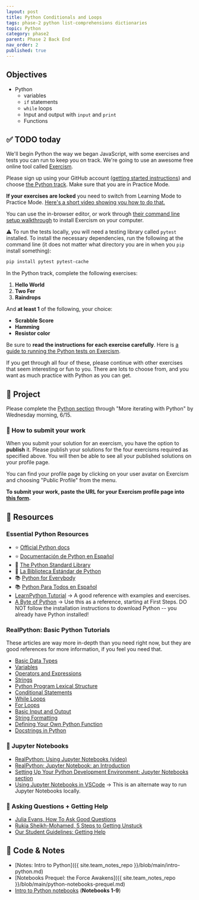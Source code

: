 ```yaml
---
layout: post
title: Python Conditionals and Loops
tags: phase-2 python list-comprehensions dictionaries
topic: Python
category: phase2
parent: Phase 2 Back End
nav_order: 2
published: true
---
```


## Objectives

- Python
  - variables
  - `if` statements
  - `while` loops
  - Input and output with `input` and `print`
  - Functions

## ✅ TODO today

We'll begin Python the way we began JavaScript, with some exercises and tests you can run to keep you on track. We're going to use an awesome free online tool called [Exercism](https://exercism.io/).

Please sign up using your GitHub account ([getting started instructions](https://exercism.io/getting-started)) and choose [the Python track](https://exercism.io/tracks/python). Make sure that you are in Practice Mode.

**If your exercises are locked** you need to switch from Learning Mode to Practice Mode. [Here's a short video showing you how to do that.](https://www.loom.com/share/ad7209af2267427889c98699f0694d11)

You can use the in-browser editor, or work through [their command line setup walkthrough](https://exercism.io/cli-walkthrough) to install Exercism on your computer.

⚠️ To run the tests locally, you will need a testing library called `pytest` installed. To install the necessary dependencies, run the following at the command line (it does not matter what directory you are in when you `pip` install something):

```sh
pip install pytest pytest-cache
```

In the Python track, complete the following exercises:

1. **Hello World**
2. **Two Fer**
3. **Raindrops**

And **at least 1** of the following, your choice:

- **Scrabble Score**
- **Hamming**
- **Resistor color**

Be sure to **read the instructions for each exercise carefully**. Here is [a guide to running the Python tests on Exercism](https://exercism.io/tracks/python/tests).

If you get through all four of these, please continue with other exercises that seem interesting or fun to you. There are lots to choose from, and you want as much practice with Python as you can get.

## 🎯 Project

Please complete the [Python section](https://momentumlearn.thinkific.com/courses/take/back-end-development-with-python-and-django/) through "More iterating with Python" by Wednesday morning, 6/15.

### 🥡 How to submit your work

When you submit your solution for an exercism, you have the option to **publish** it. Please publish your solutions for the four exercisms required as specified above. You will then be able to see all your published solutions on your profile page.

You can find your profile page by clicking on your user avatar on Exercism and choosing "Public Profile" from the menu.

**To submit your work, paste the URL for your Exercism profile page into [this form](https://forms.gle/PH475ViBdgZfWbG48).**

## 🔖 Resources

### Essential Python Resources

- ⭐ [Official Python docs](https://docs.python.org/3/)
- ⭐ [Documentación de Python en Español](https://docs.python.org/es/3/)
- 🐍 [The Python Standard Library](https://docs.python.org/3/library/index.html)
- 🐍 [La Biblioteca Estándar de Python](https://docs.python.org/es/3/library/index.html)
- 📚 [Python for Everybody](https://www.py4e.com/book)
- 📚 [Python Para Todos en Español](https://es.py4e.com/book)
- [LearnPython Tutorial](https://www.learnpython.org/) -> A good reference with examples and exercises.
- [A Byte of Python](https://python.swaroopch.com/) -> Use this as a reference, starting at First Steps. DO NOT follow the installation instructions to download Python -- you already have Python installed!

### RealPython: Basic Python Tutorials

These articles are way more in-depth than you need right now, but they are good references for more information, if you feel you need that.

- [Basic Data Types](https://realpython.com/python-data-types/)
- [Variables](https://realpython.com/python-variables/)
- [Operators and Expressions](https://realpython.com/python-operators-expressions/)
- [Strings](https://realpython.com/python-strings/)
- [Python Program Lexical Structure](https://realpython.com/python-program-structure/#)
- [Conditional Statements](https://realpython.com/python-conditional-statements/)
- [While Loops](https://realpython.com/python-while-loop/)
- [For Loops](https://realpython.com/python-for-loop/)
- [Basic Input and Output](https://realpython.com/python-input-output/)
- [String Formatting](https://realpython.com/python-formatted-output/)
- [Defining Your Own Python Function](https://realpython.com/defining-your-own-python-function/)
- [Docstrings in Python](https://realpython.com/documenting-python-code/#documenting-your-python-code-base-using-docstrings)

### 📓 Jupyter Notebooks

- [RealPython: Using Jupyter Notebooks (video)](https://realpython.com/courses/using-jupyter-notebooks/)
- [RealPython: Jupyter Notebook: an Introduction](https://realpython.com/jupyter-notebook-introduction/)
- [Setting Up Your Python Development Environment: Jupyter Notebooks section](https://www.notion.so/momentumlearn/Setting-up-your-Python-Development-Environment-91c5006b5a504844ad4e6abf5d209928#0fafde79c23f4f23ad425ef5a16af47c)
- [Using Jupyter Notebooks in VSCode](https://code.visualstudio.com/docs/datascience/jupyter-notebooks) -> This is an alternate way to run Jupyter Notebooks locally.

### 💁 Asking Questions + Getting Help

- [Julia Evans, How To Ask Good Questions](https://jvns.ca/blog/good-questions/)
- [Rukia Sheikh-Mohamed, 5 Steps to Getting Unstuck](https://dev.to/rukiaasm/working-smarter-5-steps-to-getting-unstuck-with-rukia-sheikh-mohamed-1932)
- [Our Student Guidelines: Getting Help](https://github.com/momentumlearn/student-resources/blob/main/articles/student-guidelines.md#getting-help)

## 🦉 Code & Notes

- [Notes: Intro to Python]({{ site.team_notes_repo }}/blob/main/intro-python.md)
- [Notebooks Prequel: the Force Awakens]({{ site.team_notes_repo }}/blob/main/python-notebooks-prequel.md)
- [Intro to Python notebooks](https://github.com/Momentum-Team-13/python-notebooks) (**Notebooks 1-9**)
